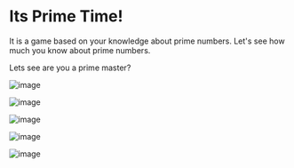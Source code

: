 # Its Prime Time!

It is a game based on your knowledge about prime numbers. Let's see how much you know about prime numbers.

Lets see are you a prime master?

![image](https://user-images.githubusercontent.com/72879799/128040765-e3bf71e5-b26b-4496-bc3c-3ad4e6944322.png)

![image](https://user-images.githubusercontent.com/72879799/128040930-5f31148f-34ed-4fa9-89f8-934aafc2c8f7.png)

![image](https://user-images.githubusercontent.com/72879799/128041007-fb99b9a7-4b7c-4212-a566-2245a12b4963.png)

![image](https://user-images.githubusercontent.com/72879799/128041199-df55bbde-bc3d-4b1b-9825-94e6946715e9.png)

![image](https://user-images.githubusercontent.com/72879799/128041293-6ab58965-e1b8-4424-9108-fb3193e22126.png)
